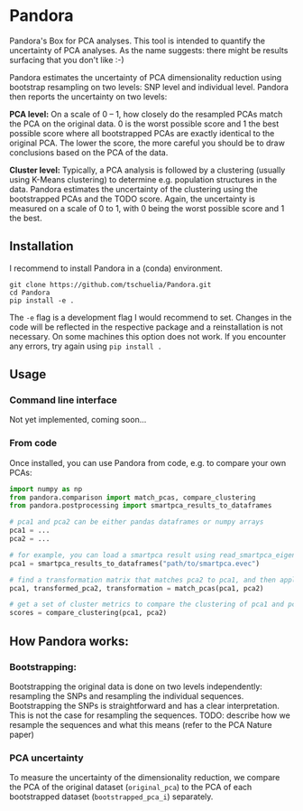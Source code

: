 # Pandora
Pandora's Box for PCA analyses. This tool is intended to quantify the uncertainty of PCA analyses. 
As the name suggests: there might be results surfacing that you don't like :-)

Pandora estimates the uncertainty of PCA dimensionality reduction using bootstrap resampling on two levels: SNP level and individual level.
Pandora then reports the uncertainty on two levels:

**PCA level:** 
On a scale of 0 – 1, how closely do the resampled PCAs match the PCA on the original data. 
0 is the worst possible score and 1 the best possible score where all bootstrapped PCAs are exactly identical to the original PCA.
The lower the score, the more careful you should be to draw conclusions based on the PCA of the data.

**Cluster level:**
Typically, a PCA analysis is followed by a clustering (usually using K-Means clustering) to determine e.g. population structures in the data.
Pandora estimates the uncertainty of the clustering using the bootstrapped PCAs and the TODO score. 
Again, the uncertainty is measured on a scale of 0 to 1, with 0 being the worst possible score and 1 the best.

## Installation
I recommend to install Pandora in a (conda) environment.

```commandline
git clone https://github.com/tschuelia/Pandora.git
cd Pandora
pip install -e .
```

The `-e` flag is a development flag I would recommend to set. Changes in the code will be reflected in the respective package and a reinstallation is not necessary.
On some machines this option does not work. If you encounter any errors, try again using `pip install .`

## Usage
### Command line interface
Not yet implemented, coming soon...

### From code
Once installed, you can use Pandora from code, e.g. to compare your own PCAs:

```python
import numpy as np
from pandora.comparison import match_pcas, compare_clustering
from pandora.postprocessing import smartpca_results_to_dataframes

# pca1 and pca2 can be either pandas dataframes or numpy arrays
pca1 = ...
pca2 = ...

# for example, you can load a smartpca result using read_smartpca_eigenvec
pca1 = smartpca_results_to_dataframes("path/to/smartpca.evec")

# find a transformation matrix that matches pca2 to pca1, and then applies this transformation to pca2
pca1, transformed_pca2, transformation = match_pcas(pca1, pca2)

# get a set of cluster metrics to compare the clustering of pca1 and pca2
scores = compare_clustering(pca1, pca2)
```

## How Pandora works:
### Bootstrapping:
Bootstrapping the original data is done on two levels independently: resampling the SNPs and resampling the individual sequences. 
Bootstrapping the SNPs is straightforward and has a clear interpretation. This is not the case for resampling the sequences.
TODO: describe how we resample the sequences and what this means (refer to the PCA Nature paper)

### PCA uncertainty
To measure the uncertainty of the dimensionality reduction, we compare the PCA of the original dataset (`original_pca`) to the PCA of each bootstrapped dataset (`bootstrapped_pca_i`) separately.

